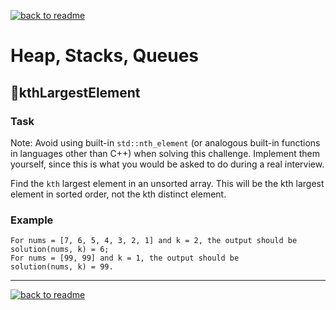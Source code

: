 [![back to readme](https://img.shields.io/badge/⬅%20BACK-blue)](../README.md)

# Heap, Stacks, Queues

## 💎kthLargestElement

### Task

Note: Avoid using built-in `std::nth_element` (or analogous built-in functions in languages other than C++) when solving this challenge. Implement them yourself, since this is what you would be asked to do during a real interview.

Find the `kth` largest element in an unsorted array. This will be the kth largest element in sorted order, not the kth distinct element.

### Example

```
For nums = [7, 6, 5, 4, 3, 2, 1] and k = 2, the output should be
solution(nums, k) = 6;
For nums = [99, 99] and k = 1, the output should be
solution(nums, k) = 99.
```

---

[![back to readme](https://img.shields.io/badge/⬅%20BACK-blue)](../README.md)
